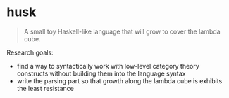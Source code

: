 # husk

> A small toy Haskell-like language that will grow to cover the lambda cube.

Research goals:
  - find a way to syntactically work with low-level category theory constructs without building them into the language syntax
  - write the parsing part so that growth along the lambda cube is exhibits the least resistance
